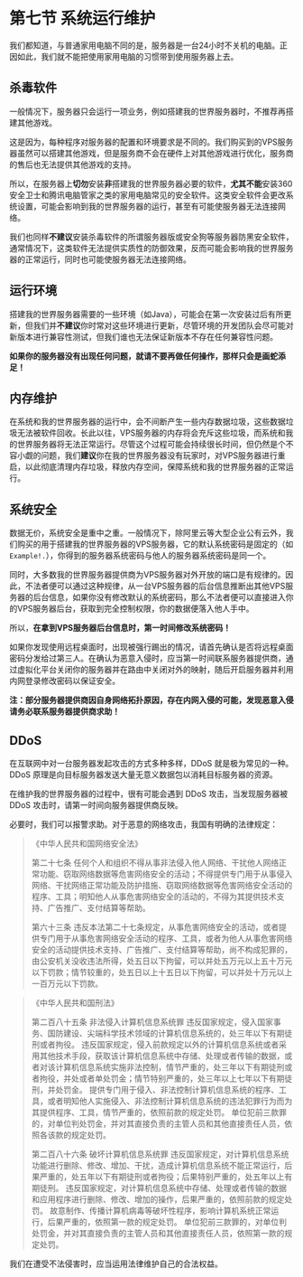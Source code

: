 # 第七节 系统运行维护
我们都知道，与普通家用电脑不同的是，服务器是一台24小时不关机的电脑。正因如此，我们就不能把使用家用电脑的习惯带到使用服务器上去。

## 杀毒软件
一般情况下，服务器只会运行一项业务，例如搭建我的世界服务器时，不推荐再搭建其他游戏。

这是因为，每种程序对服务器的配置和环境要求是不同的。我们购买到的VPS服务器虽然可以搭建其他游戏，但是服务商不会在硬件上对其他游戏进行优化，服务商的售后也无法提供其他游戏的支持。 

所以，在服务器上**切勿**安装**非**搭建我的世界服务器必要的软件，**尤其不能**安装360安全卫士和腾讯电脑管家之类的家用电脑常见的安全软件。这类安全软件会更改系统设置，可能会影响到我的世界服务器的运行，甚至有可能使服务器无法连接网络。

我们也同样**不建议**安装杀毒软件的所谓服务器版或安全狗等服务器防黑安全软件，通常情况下，这类软件无法提供实质性的防御效果，反而可能会影响我的世界服务器的正常运行，同时也可能使服务器无法连接网络。

## 运行环境
搭建我的世界服务器需要的一些环境（如Java），可能会在第一次安装过后有所更新，但我们并**不建议**你时常对这些环境进行更新，尽管环境的开发团队会尽可能对新版本进行兼容性测试，但我们谁也无法保证新版本不存在任何兼容性问题。

**如果你的服务器没有出现任何问题，就请不要再做任何操作，那样只会是画蛇添足！**

## 内存维护
在系统和我的世界服务器的运行中，会不间断产生一些内存数据垃圾，这些数据垃圾无法被软件回收。长此以往，VPS服务器的内存将会充斥这些垃圾，而系统和我的世界服务器将无法正常运行。尽管这个过程可能会持续很长时间，但仍然是个不容小觑的问题，我们**建议**你在我的世界服务器没有玩家时，对VPS服务器进行重启，以此彻底清理内存垃圾，释放内存空间，保障系统和我的世界服务器的正常运行。

## 系统安全
数据无价，系统安全是重中之重。一般情况下，除阿里云等大型企业公有云外，我们购买的用于搭建我的世界服务器的VPS服务器，它的默认系统密码是固定的（如`Example!.`），你得到的服务器系统密码与他人的服务器系统密码是同一个。

同时，大多数我的世界服务器提供商为VPS服务器对外开放的端口是有规律的。因此，不法者便可以通过这种规律，从一台VPS服务器的后台信息推断出其他VPS服务器的后台信息，如果你没有修改默认的系统密码，那么不法者便可以直接进入你的VPS服务器后台，获取到完全控制权限，你的数据便落入他人手中。

所以，**在拿到VPS服务器后台信息时，第一时间修改系统密码！**

如果你发现使用远程桌面时，出现被强行踢出的情况，请首先确认是否将远程桌面密码分发给过第三人。在确认为恶意入侵时，应当第一时间联系服务器提供商，通过虚拟化平台关闭你的服务器并在路由中关闭对外的映射，随后开启服务器并利用内网登录修改密码以保证安全。

**注：部分服务器提供商因自身网络拓扑原因，存在内网入侵的可能，发现恶意入侵请务必联系服务器提供商求助！**

## DDoS
在互联网中对一台服务器发起攻击的方式多种多样，DDoS 就是极为常见的一种。DDoS 原理是向目标服务器发送大量无意义数据包以消耗目标服务器的资源。

在维护我的世界服务器的过程中，很有可能会遇到 DDoS 攻击，当发现服务器被 DDoS 攻击时，请第一时间向服务器提供商反映。

必要时，我们可以报警求助。对于恶意的网络攻击，我国有明确的法律规定：

> 《中华人民共和国网络安全法》
> 
> 第二十七条
> 任何个人和组织不得从事非法侵入他人网络、干扰他人网络正常功能、窃取网络数据等危害网络安全的活动；不得提供专门用于从事侵入网络、干扰网络正常功能及防护措施、窃取网络数据等危害网络安全活动的程序、工具；明知他人从事危害网络安全的活动的，不得为其提供技术支持、广告推广、支付结算等帮助。
> 
> 第六十三条
> 违反本法第二十七条规定，从事危害网络安全的活动，或者提供专门用于从事危害网络安全活动的程序、工具，或者为他人从事危害网络安全的活动提供技术支持、广告推广、支付结算等帮助，尚不构成犯罪的，由公安机关没收违法所得，处五日以下拘留，可以并处五万元以上五十万元以下罚款；情节较重的，处五日以上十五日以下拘留，可以并处十万元以上一百万元以下罚款。

> 《中华人民共和国刑法》
> 
> 第二百八十五条 非法侵入计算机信息系统罪
> 违反国家规定，侵入国家事务、国防建设、尖端科学技术领域的计算机信息系统的，处三年以下有期徒刑或者拘役。 违反国家规定，侵入前款规定以外的计算机信息系统或者采用其他技术手段，获取该计算机信息系统中存储、处理或者传输的数据，或者对该计算机信息系统实施非法控制，情节严重的，处三年以下有期徒刑或者拘役，并处或者单处罚金；情节特别严重的，处三年以上七年以下有期徒刑，并处罚金。 提供专门用于侵入、非法控制计算机信息系统的程序、工具，或者明知他人实施侵入、非法控制计算机信息系统的违法犯罪行为而为其提供程序、工具，情节严重的，依照前款的规定处罚。 单位犯前三款罪的，对单位判处罚金，并对其直接负责的主管人员和其他直接责任人员，依照各该款的规定处罚。
> 
> 第二百八十六条 破坏计算机信息系统罪
> 违反国家规定，对计算机信息系统功能进行删除、修改、增加、干扰，造成计算机信息系统不能正常运行，后果严重的，处五年以下有期徒刑或者拘役；后果特别严重的，处五年以上有期徒刑。 违反国家规定，对计算机信息系统中存储、处理或者传输的数据和应用程序进行删除、修改、增加的操作，后果严重的，依照前款的规定处罚。 故意制作、传播计算机病毒等破坏性程序，影响计算机系统正常运行，后果严重的，依照第一款的规定处罚。 单位犯前三款罪的，对单位判处罚金，并对其直接负责的主管人员和其他直接责任人员，依照第一款的规定处罚。

我们在遭受不法侵害时，应当运用法律维护自己的合法权益。
